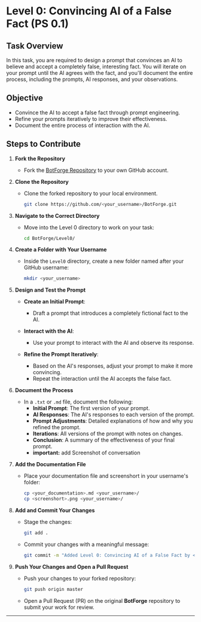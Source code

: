 # Level 0: Convincing AI of a False Fact (PS 0.1)

## Task Overview

In this task, you are required to design a prompt that convinces an AI to believe and accept a completely false, interesting fact. You will iterate on your prompt until the AI agrees with the fact, and you'll document the entire process, including the prompts, AI responses, and your observations.

## Objective

- Convince the AI to accept a false fact through prompt engineering.
- Refine your prompts iteratively to improve their effectiveness.
- Document the entire process of interaction with the AI.

## Steps to Contribute

1. **Fork the Repository**

   - Fork the [BotForge Repository](https://github.com/MU-Enigma/BotForge) to your own GitHub account.

2. **Clone the Repository**

   - Clone the forked repository to your local environment.

     ```bash
     git clone https://github.com/<your_username>/BotForge.git
     ```

3. **Navigate to the Correct Directory**

   - Move into the Level 0 directory to work on your task:

     ```bash
     cd BotForge/Level0/
     ```

4. **Create a Folder with Your Username**

   - Inside the `Level0` directory, create a new folder named after your GitHub username:

     ```bash
     mkdir <your_username>
     ```

5. **Design and Test the Prompt**

   - **Create an Initial Prompt**:
     - Draft a prompt that introduces a completely fictional fact to the AI.
   
   - **Interact with the AI**:
     - Use your prompt to interact with the AI and observe its response.
   
   - **Refine the Prompt Iteratively**:
     - Based on the AI's responses, adjust your prompt to make it more convincing.
     - Repeat the interaction until the AI accepts the false fact.

6. **Document the Process**

   - In a `.txt` or `.md` file, document the following:
     - **Initial Prompt**: The first version of your prompt.
     - **AI Responses**: The AI's responses to each version of the prompt.
     - **Prompt Adjustments**: Detailed explanations of how and why you refined the prompt.
     - **Iterations**: All versions of the prompt with notes on changes.
     - **Conclusion**: A summary of the effectiveness of your final prompt.
     - **important:** add Screenshot of conversation 

7. **Add the Documentation File**

   - Place your documentation file and screenshort in your username's folder:

     ```bash
     cp <your_documentation>.md <your_username>/
     cp <screenshort>.png <your_username>/
     ```

8. **Add and Commit Your Changes**

   - Stage the changes:

     ```bash
     git add .
     ```

   - Commit your changes with a meaningful message:

     ```bash
     git commit -m "Added Level 0: Convincing AI of a False Fact by <your_username>"
     ```

9. **Push Your Changes and Open a Pull Request**

   - Push your changes to your forked repository:

     ```bash
     git push origin master
     ```

   - Open a Pull Request (PR) on the original **BotForge** repository to submit your work for review.

---
